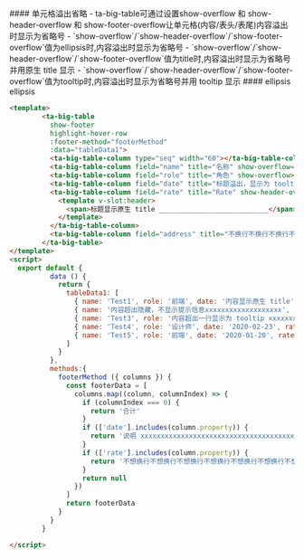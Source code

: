 
<cn>
#### 单元格溢出省略
- ta-big-table可通过设置show-overflow 和 show-header-overflow 和 show-footer-overflow让单元格(内容/表头/表尾)内容溢出时显示为省略号
- `show-overflow`/`show-header-overflow`/`show-footer-overflow`值为ellipsis时,内容溢出时显示为省略号
- `show-overflow`/`show-header-overflow`/`show-footer-overflow`值为title时,内容溢出时显示为省略号并用原生 title 显示
- `show-overflow`/`show-header-overflow`/`show-footer-overflow`值为tooltip时,内容溢出时显示为省略号并用 tooltip 显示
</cn>

<us>
#### ellipsis
ellipsis
</us>

```html
<template>
        <ta-big-table
          show-footer
          highlight-hover-row
          :footer-method="footerMethod"
          :data="tableData1">
          <ta-big-table-column type="seq" width="60"></ta-big-table-column>
          <ta-big-table-column field="name" title="名称" show-overflow="ellipsis"></ta-big-table-column>
          <ta-big-table-column field="role" title="角色" show-overflow></ta-big-table-column>
          <ta-big-table-column field="date" title="标题溢出，显示为 tooltip xxxxxxxxxx" show-header-overflow show-overflow="title" show-footer-overflow></ta-big-table-column>
          <ta-big-table-column field="rate" title="Rate" show-header-overflow="title">
            <template v-slot:header>
              <span>标题显示原生 title ___________________________</span>
            </template>
          </ta-big-table-column>
          <ta-big-table-column field="address" title="不换行不换行不换行不换行不换行不换行不换行不换行不换行" width="160"></ta-big-table-column>
        </ta-big-table>
</template>
<script>
  export default {
          data () {
            return {
              tableData1: [
                { name: 'Test1', role: '前端', date: '内容显示原生 title', rate: 5, address: 'address1' },
                { name: '内容超出隐藏，不显示提示信息xxxxxxxxxxxxxxxxxxx', role: '后端', date: '2020-02-22', rate: 2, address: 'address2\ntooltip文本换行\n换行xx' },
                { name: 'Test3', role: '内容超出一行显示为 tooltip xxxxxxxxxxxxxx', date: '2020-01-01', rate: 0, address: 'address3\ntooltip文本换行\n换行xx' },
                { name: 'Test4', role: '设计师', date: '2020-02-23', rate: 1, address: 'address4' },
                { name: 'Test5', role: '前端', date: '2020-01-20', rate: 3, address: 'address5\ntooltip文本换行\n换行xx' }
              ]
            }
          },
          methods:{
            footerMethod ({ columns }) {
              const footerData = [
                columns.map((column, columnIndex) => {
                  if (columnIndex === 0) {
                    return '合计'
                  }
                  if (['date'].includes(column.property)) {
                    return '说明 xxxxxxxxxxxxxxxxxxxxxxxxxxxxxxxxxxxxxxxxxxxxxxxxx'
                  }
                  if (['rate'].includes(column.property)) {
                    return '不想换行不想换行不想换行不想换行不想换行不想换行不想换行不想换行'
                  }
                  return null
                })
              ]
              return footerData
            }
          }
        }

</script>
```
